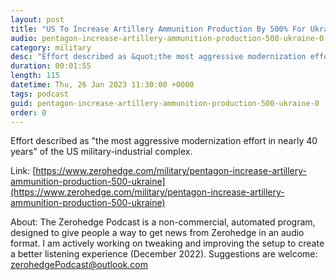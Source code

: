 ```yaml
---
layout: post
title: "US To Increase Artillery Ammunition Production By 500% For Ukraine"
audio: pentagon-increase-artillery-ammunition-production-500-ukraine-0
category: military
desc: "Effort described as &quot;the most aggressive modernization effort in nearly 40 years&quot; of the US military-industrial complex."
duration: 00:01:55
length: 115
datetime: Thu, 26 Jan 2023 11:30:00 +0000
tags: podcast
guid: pentagon-increase-artillery-ammunition-production-500-ukraine-0
order: 0
---
```

Effort described as &quot;the most aggressive modernization effort in nearly 40 years&quot; of the US military-industrial complex.

Link: [https://www.zerohedge.com/military/pentagon-increase-artillery-ammunition-production-500-ukraine](https://www.zerohedge.com/military/pentagon-increase-artillery-ammunition-production-500-ukraine)

About: The Zerohedge Podcast is a non-commercial, automated program, designed to give people a way to get news from Zerohedge in an audio format.  I am actively working on tweaking and improving the setup to create a better listening experience (December 2022).  Suggestions are welcome: [zerohedgePodcast@outlook.com](mailto:zerohedgePodcast@outlook.com)
